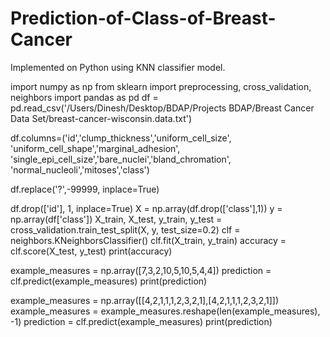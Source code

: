 # Prediction-of-Class-of-Breast-Cancer
Implemented on Python using KNN classifier model.

import numpy as np
from sklearn import preprocessing, cross_validation, neighbors
import pandas as pd
df = pd.read_csv('/Users/Dinesh/Desktop/BDAP/Projects BDAP/Breast Cancer Data Set/breast-cancer-wisconsin.data.txt')


df.columns=('id','clump_thickness','uniform_cell_size',
'uniform_cell_shape','marginal_adhesion',
'single_epi_cell_size','bare_nuclei','bland_chromation',
'normal_nucleoli','mitoses','class')

df.replace('?',-99999, inplace=True)

df.drop(['id'], 1, inplace=True)
X = np.array(df.drop(['class'],1))
y = np.array(df['class'])
X_train, X_test, y_train, y_test = cross_validation.train_test_split(X, y, test_size=0.2)
clf = neighbors.KNeighborsClassifier()
clf.fit(X_train, y_train)
accuracy = clf.score(X_test, y_test)
print(accuracy)

example_measures = np.array([7,3,2,10,5,10,5,4,4])
prediction = clf.predict(example_measures)
print(prediction)

example_measures = np.array([[4,2,1,1,1,2,3,2,1],[4,2,1,1,1,2,3,2,1]])
example_measures = example_measures.reshape(len(example_measures), -1)
prediction = clf.predict(example_measures)
print(prediction)

